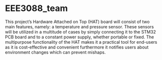 # EEE3088_team
This project’s Hardware Attached on Top (HAT) board will consist of two main features, namely: a
temperature and pressure sensor. These sensors will be utilized in a multitude of cases by simply
connecting it to the STM32 PCB board and to a constant power supply, whether portable or fixed.
The multipurpose functionality of the HAT makes it a practical tool for end-users as it is cost-effective
and convenient furthermore it notifies users about environment changes which can prevent mishaps.
